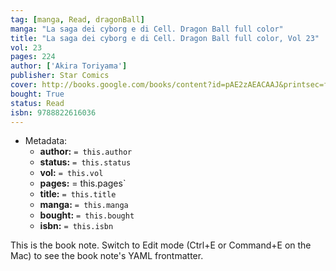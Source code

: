 ```yaml
---
tag: [manga, Read, dragonBall]
manga: "La saga dei cyborg e di Cell. Dragon Ball full color"
title: "La saga dei cyborg e di Cell. Dragon Ball full color, Vol 23"
vol: 23
pages: 224
author: ['Akira Toriyama']
publisher: Star Comics
cover: http://books.google.com/books/content?id=pAE2zAEACAAJ&printsec=frontcover&img=1&zoom=1&source=gbs_api
bought: True
status: Read
isbn: 9788822616036
---
```


- Metadata:
    - **author:** `= this.author`
    - **status:** `= this.status`
    - **vol:** `= this.vol`
    - **pages:** = this.pages`
    - **title:** `= this.title`
    - **manga:** `= this.manga`
    - **bought:** `= this.bought`
    - **isbn:** `= this.isbn`


This is the book note. Switch to Edit mode (Ctrl+E or Command+E on the Mac) to see the book note's YAML frontmatter.